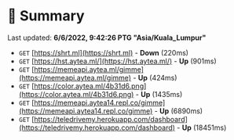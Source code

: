 # 📖 Summary
Last updated: **6/6/2022, 9:42:26 PTG "Asia/Kuala_Lumpur"**

- `GET` [https://shrt.ml](https://shrt.ml) - **Down** (220ms)
- `GET` [https://hst.aytea.ml/](https://hst.aytea.ml/) - **Up** (901ms)
- `GET` [https://memeapi.aytea.ml/gimme](https://memeapi.aytea.ml/gimme) - **Up** (424ms)
- `GET` [https://color.aytea.ml/4b31d6.png](https://color.aytea.ml/4b31d6.png) - **Up** (1435ms)
- `GET` [https://memeapi.aytea14.repl.co/gimme](https://memeapi.aytea14.repl.co/gimme) - **Up** (6890ms)
- `GET` [https://teledrivemy.herokuapp.com/dashboard](https://teledrivemy.herokuapp.com/dashboard) - **Up** (18451ms)
